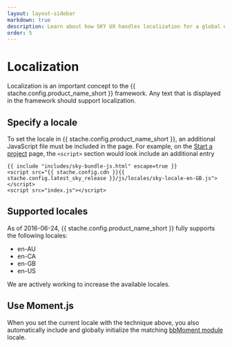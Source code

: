 ```yaml
---
layout: layout-sidebar
markdown: true
description: Learn about how SKY UX handles localization for a global user base.
order: 5
---
```


# Localization

Localization is an important concept to the {{ stache.config.product_name_short }} framework. Any text that is displayed in the framework should support localization.

<!-- more -->

## Specify a locale

To set the locale in {{ stache.config.product_name_short }}, an additional JavaScript file must be included in the page. For example, on the [Start a project](../getting-started/start-a-project) page, the `<script>` section would look include an additional entry

<pre><code class="language-markup">{{ include "includes/sky-bundle-js.html" escape=true }}
&lt;script src="{{ stache.config.cdn }}{{ stache.config.latest_sky_release }}/js/locales/sky-locale-en-GB.js"&gt;&lt;/script&gt;
&lt;script src="index.js"&gt;&lt;/script&gt;</code></pre>

## Supported locales

As of 2016-06-24, {{ stache.config.product_name_short }} fully supports the following locales:

- en-AU
- en-CA
- en-GB
- en-US

We are actively working to increase the available locales.

## Use Moment.js

When you set the current locale with the technique above, you also automatically include and globally initialize the matching [bbMoment module](../../components/moment) locale.
